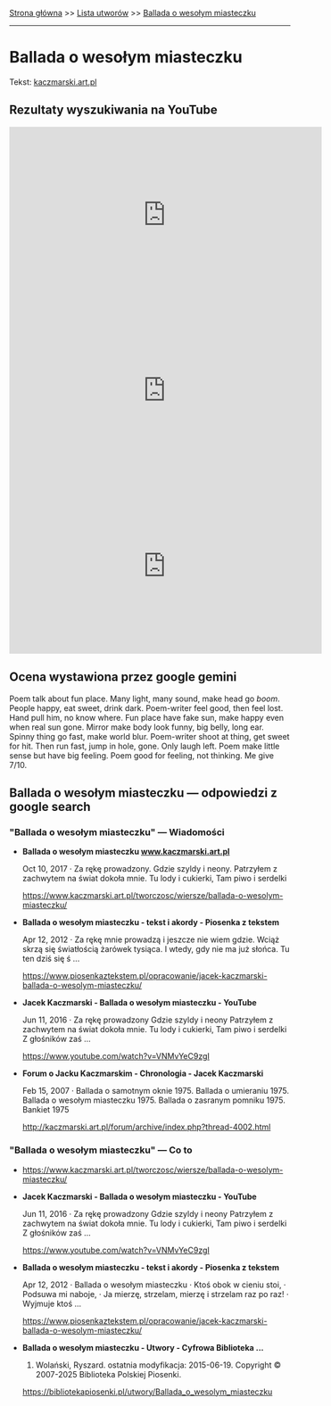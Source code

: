 [Strona główna](../index.md) >> [Lista utworów](../list.md) >> [Ballada o wesołym miasteczku](61.md)

---

# Ballada o wesołym miasteczku

Tekst: [kaczmarski.art.pl](https://www.kaczmarski.art.pl/tworczosc/wiersze/ballada-o-wesolym-miasteczku/)

## Rezultaty wyszukiwania na YouTube

<iframe width="560" height="315" src="https://www.youtube.com/embed/VNMvYeC9zgI?si=IdontcarewhotheIRSsendsImnotpayingtaxes" title="YouTube video player" frameborder="0" allow="accelerometer; autoplay; clipboard-write; encrypted-media; gyroscope; picture-in-picture; web-share" referrerpolicy="strict-origin-when-cross-origin" allowfullscreen></iframe>

<iframe width="560" height="315" src="https://www.youtube.com/embed/h0ybHAECSgE?si=IdontcarewhotheIRSsendsImnotpayingtaxes" title="YouTube video player" frameborder="0" allow="accelerometer; autoplay; clipboard-write; encrypted-media; gyroscope; picture-in-picture; web-share" referrerpolicy="strict-origin-when-cross-origin" allowfullscreen></iframe>

<iframe width="560" height="315" src="https://www.youtube.com/embed/C0XKmuAAxkA?si=IdontcarewhotheIRSsendsImnotpayingtaxes" title="YouTube video player" frameborder="0" allow="accelerometer; autoplay; clipboard-write; encrypted-media; gyroscope; picture-in-picture; web-share" referrerpolicy="strict-origin-when-cross-origin" allowfullscreen></iframe>

## Ocena wystawiona przez google gemini

Poem talk about fun place. Many light, many sound, make head go *boom*. People happy, eat sweet, drink dark. Poem-writer feel good, then feel lost. Hand pull him, no know where. Fun place have fake sun, make happy even when real sun gone. Mirror make body look funny, big belly, long ear. Spinny thing go fast, make world blur. Poem-writer shoot at thing, get sweet for hit. Then run fast, jump in hole, gone. Only laugh left. Poem make little sense but have big feeling. Poem good for feeling, not thinking. Me give 7/10.


## Ballada o wesołym miasteczku — odpowiedzi z google search

### "Ballada o wesołym miasteczku" — Wiadomości

- **Ballada o wesołym miasteczku www.kaczmarski.art.pl**

    Oct 10, 2017  ·  Za rękę prowadzony. Gdzie szyldy i neony. Patrzyłem z zachwytem na świat dokoła mnie. Tu lody i cukierki, Tam piwo i serdelki 

   <https://www.kaczmarski.art.pl/tworczosc/wiersze/ballada-o-wesolym-miasteczku/>
- **Ballada o wesołym miasteczku - tekst i akordy - Piosenka z tekstem**

    Apr 12, 2012  ·  Za rękę mnie prowadzą i jeszcze nie wiem gdzie. Wciąż skrzą się światłością żarówek tysiąca. I wtedy, gdy nie ma już słońca. Tu ten dziś się ś ... 

   <https://www.piosenkaztekstem.pl/opracowanie/jacek-kaczmarski-ballada-o-wesolym-miasteczku/>
- **Jacek Kaczmarski - Ballada o wesołym miasteczku - YouTube**

    Jun 11, 2016  ·  Za rękę prowadzony Gdzie szyldy i neony Patrzyłem z zachwytem na świat dokoła mnie. Tu lody i cukierki, Tam piwo i serdelki Z głośników zaś ... 

   <https://www.youtube.com/watch?v=VNMvYeC9zgI>
- **Forum o Jacku Kaczmarskim - Chronologia - Jacek Kaczmarski**

    Feb 15, 2007  ·  Ballada o samotnym oknie 1975. Ballada o umieraniu 1975. Ballada o wesołym miasteczku 1975. Ballada o zasranym pomniku 1975. Bankiet 1975 

   <http://kaczmarski.art.pl/forum/archive/index.php?thread-4002.html>

### "Ballada o wesołym miasteczku" — Co to

- <https://www.kaczmarski.art.pl/tworczosc/wiersze/ballada-o-wesolym-miasteczku/>
- **Jacek Kaczmarski - Ballada o wesołym miasteczku - YouTube**

    Jun 11, 2016  ·  Za rękę prowadzony Gdzie szyldy i neony Patrzyłem z zachwytem na świat dokoła mnie. Tu lody i cukierki, Tam piwo i serdelki Z głośników zaś ... 

   <https://www.youtube.com/watch?v=VNMvYeC9zgI>
- **Ballada o wesołym miasteczku - tekst i akordy - Piosenka z tekstem**

    Apr 12, 2012  ·  Ballada o wesołym miasteczku · Ktoś obok w cieniu stoi, · Podsuwa mi naboje, · Ja mierzę, strzelam, mierzę i strzelam raz po raz! · Wyjmuje ktoś ... 

   <https://www.piosenkaztekstem.pl/opracowanie/jacek-kaczmarski-ballada-o-wesolym-miasteczku/>
- **Ballada o wesołym miasteczku - Utwory - Cyfrowa Biblioteka ...**

    1. Wolański, Ryszard. ostatnia modyfikacja: 2015-06-19. Copyright © 2007-2025 Biblioteka Polskiej Piosenki. 

   <https://bibliotekapiosenki.pl/utwory/Ballada_o_wesolym_miasteczku>

